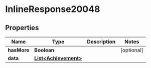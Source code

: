 

# InlineResponse20048

## Properties

Name | Type | Description | Notes
------------ | ------------- | ------------- | -------------
**hasMore** | **Boolean** |  |  [optional]
**data** | [**List&lt;Achievement&gt;**](Achievement.md) |  | 



